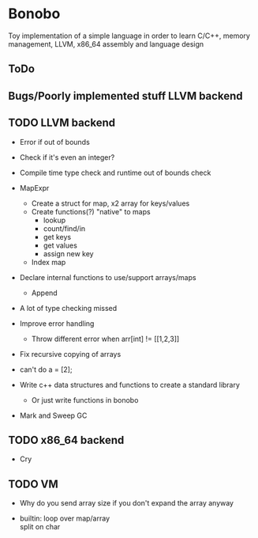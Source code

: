 # Bonobo

Toy implementation of a simple language in order to learn C/C++, memory management, LLVM, x86_64 assembly and language design

## ToDo

## Bugs/Poorly implemented stuff LLVM backend

## TODO LLVM backend

* Error if out of bounds
* Check if it's even an integer?
* Compile time type check and runtime out of bounds check

* MapExpr
    * Create a struct for map, x2 array for keys/values
    * Create functions(?) "native" to maps
        * lookup
        * count/find/in
        * get keys
        * get values
        * assign new key
    * Index map 

* Declare internal functions to use/support arrays/maps
    * Append

* A lot of type checking missed

* Improve error handling
    * Throw different error when arr[int] != [[1,2,3]]

* Fix recursive copying of arrays

* can't do a = [2];

* Write c++ data structures and functions to create a standard library
    * Or just write functions in bonobo



* Mark and Sweep GC

## TODO x86_64 backend

* Cry


## TODO VM 

* Why do you send array size if you don't expand the array anyway

* builtin:
    loop over map/array    
    split on char
